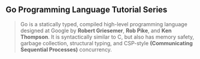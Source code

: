 ## **Go Programming Language Tutorial Series**
> Go is a statically typed, compiled high-level programming language designed at Google by **Robert Griesemer**, **Rob Pike**, and **Ken Thompson**. It is syntactically similar to C, but also has memory safety, garbage collection, structural typing, and CSP-style **(Communicating Sequential Processes)** concurrency.

